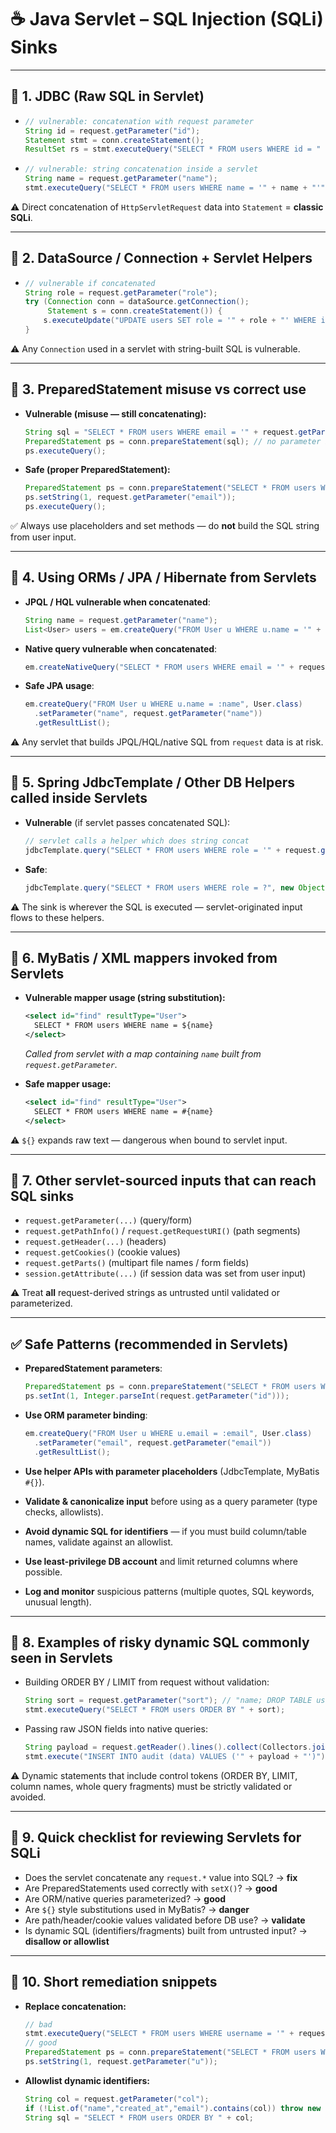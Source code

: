 # ☕ **Java Servlet – SQL Injection (SQLi) Sinks**

---

## 🔹 1. JDBC (Raw SQL in Servlet)

* ```java
  // vulnerable: concatenation with request parameter
  String id = request.getParameter("id");
  Statement stmt = conn.createStatement();
  ResultSet rs = stmt.executeQuery("SELECT * FROM users WHERE id = " + id);
  ```
* ```java
  // vulnerable: string concatenation inside a servlet
  String name = request.getParameter("name");
  stmt.executeQuery("SELECT * FROM users WHERE name = '" + name + "'");
  ```

⚠️ Direct concatenation of `HttpServletRequest` data into `Statement` = **classic SQLi**.

---

## 🔹 2. DataSource / Connection + Servlet Helpers

* ```java
  // vulnerable if concatenated
  String role = request.getParameter("role");
  try (Connection conn = dataSource.getConnection();
       Statement s = conn.createStatement()) {
      s.executeUpdate("UPDATE users SET role = '" + role + "' WHERE id = " + request.getParameter("id"));
  }
  ```

⚠️ Any `Connection` used in a servlet with string-built SQL is vulnerable.

---

## 🔹 3. PreparedStatement misuse vs correct use

* **Vulnerable (misuse — still concatenating):**

  ```java
  String sql = "SELECT * FROM users WHERE email = '" + request.getParameter("email") + "'";
  PreparedStatement ps = conn.prepareStatement(sql); // no parameter binding
  ps.executeQuery();
  ```
* **Safe (proper PreparedStatement):**

  ```java
  PreparedStatement ps = conn.prepareStatement("SELECT * FROM users WHERE email = ?");
  ps.setString(1, request.getParameter("email"));
  ps.executeQuery();
  ```

✅ Always use placeholders and set methods — do **not** build the SQL string from user input.

---

## 🔹 4. Using ORMs / JPA / Hibernate from Servlets

* **JPQL / HQL vulnerable when concatenated**:

  ```java
  String name = request.getParameter("name");
  List<User> users = em.createQuery("FROM User u WHERE u.name = '" + name + "'", User.class).getResultList();
  ```
* **Native query vulnerable when concatenated**:

  ```java
  em.createNativeQuery("SELECT * FROM users WHERE email = '" + request.getParameter("email") + "'").getResultList();
  ```
* **Safe JPA usage**:

  ```java
  em.createQuery("FROM User u WHERE u.name = :name", User.class)
    .setParameter("name", request.getParameter("name"))
    .getResultList();
  ```

⚠️ Any servlet that builds JPQL/HQL/native SQL from `request` data is at risk.

---

## 🔹 5. Spring JdbcTemplate / Other DB Helpers called inside Servlets

* **Vulnerable** (if servlet passes concatenated SQL):

  ```java
  // servlet calls a helper which does string concat
  jdbcTemplate.query("SELECT * FROM users WHERE role = '" + request.getParameter("role") + "'", rs -> { ... });
  ```
* **Safe**:

  ```java
  jdbcTemplate.query("SELECT * FROM users WHERE role = ?", new Object[]{request.getParameter("role")}, rs -> { ... });
  ```

⚠️ The sink is wherever the SQL is executed — servlet-originated input flows to these helpers.

---

## 🔹 6. MyBatis / XML mappers invoked from Servlets

* **Vulnerable mapper usage (string substitution):**

  ```xml
  <select id="find" resultType="User">
    SELECT * FROM users WHERE name = ${name}
  </select>
  ```

  *Called from servlet with a map containing `name` built from `request.getParameter`.*

* **Safe mapper usage:**

  ```xml
  <select id="find" resultType="User">
    SELECT * FROM users WHERE name = #{name}
  </select>
  ```

⚠️ `${}` expands raw text — dangerous when bound to servlet input.

---

## 🔹 7. Other servlet-sourced inputs that can reach SQL sinks

* `request.getParameter(...)` (query/form)
* `request.getPathInfo()` / `request.getRequestURI()` (path segments)
* `request.getHeader(...)` (headers)
* `request.getCookies()` (cookie values)
* `request.getParts()` (multipart file names / form fields)
* `session.getAttribute(...)` (if session data was set from user input)

⚠️ Treat **all** request-derived strings as untrusted until validated or parameterized.

---

## ✅ Safe Patterns (recommended in Servlets)

* **PreparedStatement parameters**:

  ```java
  PreparedStatement ps = conn.prepareStatement("SELECT * FROM users WHERE id = ?");
  ps.setInt(1, Integer.parseInt(request.getParameter("id")));
  ```
* **Use ORM parameter binding**:

  ```java
  em.createQuery("FROM User u WHERE u.email = :email", User.class)
    .setParameter("email", request.getParameter("email"))
    .getResultList();
  ```
* **Use helper APIs with parameter placeholders** (JdbcTemplate, MyBatis `#{}`).
* **Validate & canonicalize input** before using as a query parameter (type checks, allowlists).
* **Avoid dynamic SQL for identifiers** — if you must build column/table names, validate against an allowlist.
* **Use least-privilege DB account** and limit returned columns where possible.
* **Log and monitor** suspicious patterns (multiple quotes, SQL keywords, unusual length).

---

## 🔹 8. Examples of risky dynamic SQL commonly seen in Servlets

* Building ORDER BY / LIMIT from request without validation:

  ```java
  String sort = request.getParameter("sort"); // "name; DROP TABLE users; --"
  stmt.executeQuery("SELECT * FROM users ORDER BY " + sort);
  ```
* Passing raw JSON fields into native queries:

  ```java
  String payload = request.getReader().lines().collect(Collectors.joining());
  stmt.execute("INSERT INTO audit (data) VALUES ('" + payload + "')");
  ```

⚠️ Dynamic statements that include control tokens (ORDER BY, LIMIT, column names, whole query fragments) must be strictly validated or avoided.

---

## 🔹 9. Quick checklist for reviewing Servlets for SQLi

* Does the servlet concatenate any `request.*` value into SQL? → **fix**
* Are PreparedStatements used correctly with `setX()`? → **good**
* Are ORM/native queries parameterized? → **good**
* Are `${}` style substitutions used in MyBatis? → **danger**
* Are path/header/cookie values validated before DB use? → **validate**
* Is dynamic SQL (identifiers/fragments) built from untrusted input? → **disallow or allowlist**

---

## 🔹 10. Short remediation snippets

* **Replace concatenation:**

  ```java
  // bad
  stmt.executeQuery("SELECT * FROM users WHERE username = '" + request.getParameter("u") + "'");
  // good
  PreparedStatement ps = conn.prepareStatement("SELECT * FROM users WHERE username = ?");
  ps.setString(1, request.getParameter("u"));
  ```
* **Allowlist dynamic identifiers:**

  ```java
  String col = request.getParameter("col");
  if (!List.of("name","created_at","email").contains(col)) throw new IllegalArgumentException();
  String sql = "SELECT * FROM users ORDER BY " + col;
  ```
